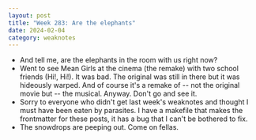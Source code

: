 ```yaml
---
layout: post
title: "Week 283: Are the elephants"
date: 2024-02-04
category: weaknotes
---
```

* And tell me, are the elephants in the room with us right now?
* Went to see Mean Girls at the cinema (the remake) with two school friends (Hi!, Hi!). It was bad. The original was still in there but it was hideously warped. And of course it's a remake of -- not the original movie but -- the musical. Anyway. Don't go and see it.
* Sorry to everyone who didn't get last week's weaknotes and thought I must have been eaten by parasites. I have a makefile that makes the frontmatter for these posts, it has a bug that I can't be bothered to fix.
* The snowdrops are peeping out. Come on fellas.
